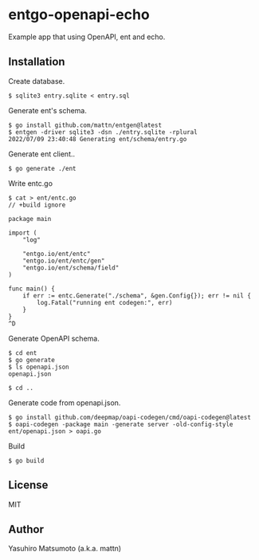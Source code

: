 # entgo-openapi-echo

Example app that using OpenAPI, ent and echo.

## Installation

Create database.

```
$ sqlite3 entry.sqlite < entry.sql
```

Generate ent's schema.

```
$ go install github.com/mattn/entgen@latest
$ entgen -driver sqlite3 -dsn ./entry.sqlite -rplural
2022/07/09 23:40:48 Generating ent/schema/entry.go  

```

Generate ent client..

```
$ go generate ./ent
```

Write entc.go

```
$ cat > ent/entc.go
// +build ignore

package main

import (
    "log"

    "entgo.io/ent/entc"
    "entgo.io/ent/entc/gen"
    "entgo.io/ent/schema/field"
)

func main() {
    if err := entc.Generate("./schema", &gen.Config{}); err != nil {
        log.Fatal("running ent codegen:", err)
    }
}
^D
```

Generate OpenAPI schema.

```
$ cd ent
$ go generate
$ ls openapi.json
openapi.json

$ cd ..
```

Generate code from openapi.json.

```
$ go install github.com/deepmap/oapi-codegen/cmd/oapi-codegen@latest
$ oapi-codegen -package main -generate server -old-config-style ent/openapi.json > oapi.go                   
```

Build

```
$ go build
```

## License

MIT

## Author

Yasuhiro Matsumoto (a.k.a. mattn)
